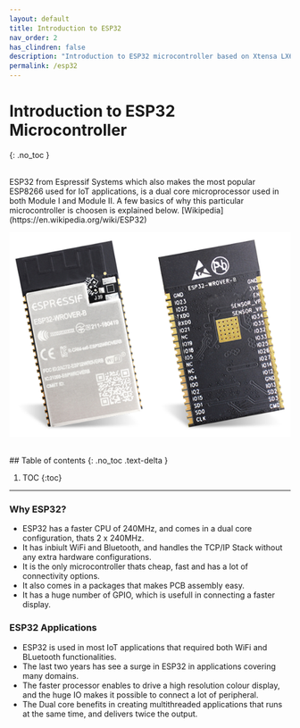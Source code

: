 ```yaml
---
layout: default
title: Introduction to ESP32
nav_order: 2
has_clindren: false
description: "Introduction to ESP32 microcontroller based on Xtensa LX6 microprocessor @ 240 MHz."
permalink: /esp32
---
```


# Introduction to ESP32 Microcontroller
{: .no_toc }

<br>
ESP32 from Espressif Systems which also makes the most popular ESP8266 used for IoT applications, is a dual core microprocessor used in both Module I and Module II. A few basics of why this particular microcontroller is choosen is explained below.
[Wikipedia](https://en.wikipedia.org/wiki/ESP32)

![Alt text](./assets/esp32.png?raw=true "Power Adapter")

<br>
## Table of contents
{: .no_toc .text-delta }

1. TOC
{:toc}

---

### Why ESP32?

- ESP32 has a faster CPU of 240MHz, and comes in a dual core configuration, thats 2 x 240MHz.
- It has inbiult WiFi and Bluetooth, and handles the TCP/IP Stack without any extra hardware configurations.
- It is the only microcontroller thats cheap, fast and has a lot of connectivity options.
- It also comes in a packages that makes PCB assembly easy.
- It has a huge number of GPIO, which is usefull in connecting a faster display.


### ESP32 Applications

- ESP32 is used in most IoT applications that required both WiFi and BLuetooth functionalities.
- The last two years has see a surge in ESP32 in applications covering many domains.
- The faster processor enables to drive a high resolution colour display, and the huge IO makes it possible to connect a lot of peripheral.
- The Dual core benefits in creating multithreaded applications that runs at the same time, and delivers twice the output.
  
